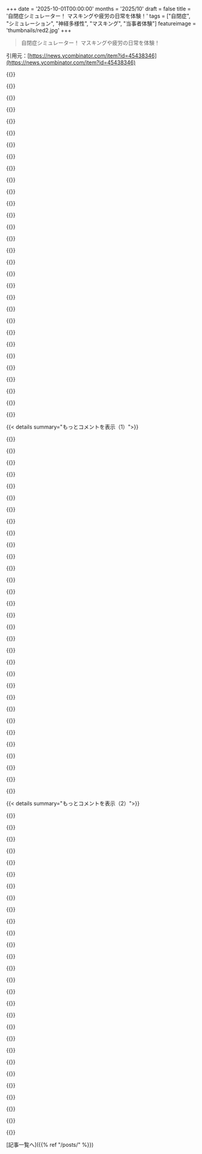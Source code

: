 +++
date = '2025-10-01T00:00:00'
months = '2025/10'
draft = false
title = '自閉症シミュレーター！ マスキングや疲労の日常を体験！'
tags = ["自閉症", "シミュレーション", "神経多様性", "マスキング", "当事者体験"]
featureimage = 'thumbnails/red2.jpg'
+++

> 自閉症シミュレーター！ マスキングや疲労の日常を体験！

引用元：[https://news.ycombinator.com/item?id=45438346](https://news.ycombinator.com/item?id=45438346)




{{<matomeQuote body="やっほー、これ作ったの俺だよ。全部の自閉症の経験を表現するのは無理だから、俺自身と自閉症の友達の経験を基にしてるんだ。マスキングや決定疲労、燃え尽きが日常でどんな感じか、みんなに体験してほしくてね。言葉で説明するのは難しいけど、選択肢や数値で見せる方が伝わりやすいと思うんだ。自閉症を定義したいわけじゃないよ。レジリエンスや薬、難易度調整について良いフィードバックをもらってるから、これからも改善していくよ。もし数人でも「ああ、だから同僚はああいう状況で困るのか」って思ってくれたら、作った甲斐があるよ。試してくれた人、感想をくれた人、みんなありがとう！" userName="joshcsimmons" createdAt="2025/10/01 14:48:31" color="#ff33a1">}}




{{<matomeQuote body="このシミュレーターで強制される行動の多くが理解できないよ。例えば、朝食を抜くかどうかっていう選択。自閉症の子どもたちに摂食問題があるのは知ってるけど、この「シミュレーション」で何が起きてるのかが全然明確じゃない。同じように、運転環境に関する決定も理解できないな。自家用車なら、所有者として車内を可能な限り快適にできるはずだよね？俺は運転の選択から何を学べばいいのか見逃してるのかも。それに、何がマスキングで何がそうじゃないかもすごく混乱する。それは単に「社会的に不規則に見える行動を隠すかどうか」ってコードだけじゃないでしょ。勤務時間外のイベントに参加するかどうかってこと自体がマスキングとは限らないしね。必要な時に社会的な振る舞いを見せるのは、自閉症スペクトラムの人には（俺の理解では）難しいスキルだけど、それが全ての行動をマスキングとイコールにするとは思わないな。" userName="Glyptodon" createdAt="2025/10/01 18:13:00" color="">}}




{{<matomeQuote body="＞朝食を抜くかどうかを強制されるのが理解できない。朝食の質問から興味が失せたわ。体が健康な人（この人はおそらくそうだろう）が朝食を抜いただけで、エネルギーが著しく低下するなんてありえないでしょ。もしそうなら、自閉症だけじゃなく他にもっと何か問題があるんじゃない？" userName="jasonsb" createdAt="2025/10/01 19:26:01" color="">}}




{{<matomeQuote body="寝不足じゃないのに、朝から職場の誕生日パーティーのせいで机で寝ちゃうなんて現実にはないでしょ。でも、この一方的なゲームではそうなるんだ。これはリアリティシミュレーターじゃないし、ほとんどのゲームもそうじゃないよね。全体的に「ゲームを作りたい」と「自分の主張を伝えたい」が衝突してる感じで、ゲーム部分の質が落ちてるみたい。でも、コンセプトは面白いね。" userName="serf" createdAt="2025/10/01 20:09:24" color="">}}




{{<matomeQuote body="＞朝食を抜くかどうかを強制されるのが理解できない。この点には共感できるわ。どれだけ早くアラームをセットしても、朝はほとんどエネルギーがなくて何もできない。最低限のことしかできない日もあるし、その日のエネルギー次第ではそれ以下になっちゃうこともあるんだよね。" userName="s777" createdAt="2025/10/01 18:49:52" color="">}}




{{<matomeQuote body="俺は自閉症の診断はされてないけど、エネルギーが落ちるから朝食は絶対抜かないよ。自転車で通勤して5km走るし、BMIで見ても太ってない。自閉症の診断もないし、「何かある」なんて考えたこともなかったな。朝食はエネルギーをくれる。それは俺にとって当たり前のことだった。" userName="recursive" createdAt="2025/10/01 20:39:30" color="">}}




{{<matomeQuote body="俺の経験だと、ストレスがめちゃくちゃ高い状況だと、ただ寝たくなっちゃうことが多いんだよね。" userName="failrate" createdAt="2025/10/01 20:25:47" color="">}}




{{<matomeQuote body="もちろん理解できないでしょ。だって君はAutistic（自閉症）じゃないんだから。理解できると思ってたの？「良い芸術は快適な人を動揺させ、動揺している人を慰める」って言葉があるでしょ。多くのAutisticな人にとって、食事は子供の頃のトラウマや（依存しない）サポートの欠如のせいで、すごくストレスなんだ。自分にとって快適な環境を作る方法も、それが可能だということすら学ばないんだよ。どの食事もストレスになる。強制的に食べさせられたり、他人に完全に依存したりね。マスキングはめちゃくちゃ深いから、言葉で簡単に伝えるのは無理なんだ。一生マスキングしてきたから、自分がやってることでマスキングに当たることにすら気づかないんだよ。「必要な時に社会的な振る舞いを見せる」ってのには隠れた部分がある。どんな振る舞いを誰に？Autisticな人の前でAutism-codedな振る舞いをするのはストレスフリーなんだ。" userName="bbwbsb" createdAt="2025/10/02 00:19:38" color="#ff5c5c">}}




{{<matomeQuote body="Autismは文化的に支配的な力になって、他のニューロダイバーシティをほとんど完全に置き換えてしまったね。いろんな人が適応するために自分の一部を「マスキング」しなきゃいけないんだ。黒人は白人らしく話さなきゃいけないし、アジア人は白人が主張的だと考えるような振る舞いをしなきゃいけない。ゲイの人たちはクローゼットにこもり続けなきゃならない。労働者階級の家庭で育ってアカデミアでやっていこうとしてみればわかるよ。この「シミュレーター」というパラダイムは共感を促すフリをしてるけど、実際は逆効果だね。" userName="PaulHoule" createdAt="2025/10/01 19:24:48" color="#785bff">}}




{{<matomeQuote body="「生きた経験」って何？<br>他にどんな経験があるの？" userName="vasco" createdAt="2025/10/02 06:51:05" color="">}}




{{<matomeQuote body="君は自閉症スペクトラムじゃないって自己診断してるけど、自己妨害みたいな傾向があるんだよ。例えば自分の車でも、ラジオをいじる必要があるのにいつもはそうしない。これは、環境を処理するためにどれだけエネルギーや注意を払えるかと関係してるんだ。まるでゲームのUIのヘルスバーみたいにね。" userName="tcdent" createdAt="2025/10/01 18:54:58" color="#ff5733">}}




{{<matomeQuote body="俺の最初の食事はだいたい11:45で、次は19時頃かな。食べる量や種類が変わっても、エネルギーに違いは感じないんだ。自転車で通勤する時は、特に11:45までは空腹にならないよ。" userName="BrandoElFollito" createdAt="2025/10/01 20:57:02" color="">}}




{{<matomeQuote body="うん、俺もこれ気になるわ。朝型人間じゃないし、午後1時くらいまではいつもギリギリでやってる。でもこれって軽度の自閉症なのかな？<br>それともただの俺の個性？<br>そもそもこの2つの言い方に明確な違いってあるの？" userName="pinkmuffinere" createdAt="2025/10/01 19:42:19" color="">}}




{{<matomeQuote body="俺は一日中食べなくてもエネルギーが落ちたって感じないよ。<br>人それぞれだからね。" userName="trenchpilgrim" createdAt="2025/10/01 20:48:45" color="">}}




{{<matomeQuote body="＞面白いコンセプトだね<br>なんで？<br>単に結果が変わる選択式のゲームじゃん。<br>全然画期じゃないよ。" userName="curtisblaine" createdAt="2025/10/01 20:18:14" color="">}}




{{<matomeQuote body="よくある言葉をわざと知らないふりしてジョークのネタになる奴ら、ここらじゃいい気分転換だね。「生きた経験」って言葉は、知識が二次情報や学習じゃなく、直接の体験から得られたってことを明確に示して、もっと詳細と文脈を加えてくれるんだ。なのに、君はそれをわざと混乱してるフリして、皮肉を面白がる他の奴らにとってメリットがあるように返信してる。<br>笑わせてもらったよ、ありがとう！" userName="zen928" createdAt="2025/10/02 07:50:29" color="#ff33a1">}}




{{<matomeQuote body="人それぞれだよね。<br>俺は朝食を食べるとエネルギーが失われて、集中できなくなるんだ。<br>だから、できる限り朝食を遅らせてる。そうしないと、高い確率で仕事の日が始まる前に台無しになっちゃうんだよ。" userName="tpoacher" createdAt="2025/10/02 05:32:32" color="#45d325">}}




{{<matomeQuote body="＞これって軽度の自閉症？<br>最近みんな軽度の自閉症だって自己診断してるみたいだね。「自分には癖がある。きっと自閉症だ。誰にでも個人的な問題があるなんてことない」って。<br>これってインポスター症候群と関係あるかもね。「自分が苦労してることを簡単にこなす人がいる。自分は不適格なのかも／自閉症なのかも」って。<br>この考え方は、他の人が苦労してないって決めつけて、平均じゃなくて優秀な人ばかり見てるから偏ってるんだよ。" userName="dpark" createdAt="2025/10/01 20:19:41" color="#785bff">}}




{{<matomeQuote body="＞自分の車でラジオの操作権があるのに、いつも環境を調整しようとはしない。<br>でもゲームの冒頭では、自閉症じゃない人は混乱するだろうね。「なんで車の環境がキャラクターの希望通りじゃないんだ？」って。<br>少しプレイしたら理由の一部はわかったけど、これに対する明確なフィードバックが欲しかったな。例えば、同僚とランチに行ってマスキングのために助手席にラジオをいじらせる。で、翌朝車をつけたら耳障りな音がして「ああ、そういうことか！」ってなるような。もっと満足感のあるゲームプレイになりそうだよ。もしかしたらゲームにもうあるのかも、俺が早く死にすぎただけで！" userName="jancsika" createdAt="2025/10/01 23:54:19" color="#ff5733">}}




{{<matomeQuote body="このゲームは他のどんな神経多様性を隠してるの？例は出してたけど、同じような問題を抱えるグループへの共感を促すのに失敗してる例だけだったね。" userName="true_religion" createdAt="2025/10/01 20:18:37" color="">}}




{{<matomeQuote body="他の人のってこと？俺はメルトダウンしないけど、する人は見たことあるよ。" userName="Cthulhu_" createdAt="2025/10/02 07:14:16" color="">}}




{{<matomeQuote body="俺は7年以上朝食を食べてないけど、エネルギー不足を感じたことは一度もないよ。1年以上OMAD（one meal a day）で、月曜から金曜まで毎日5ks走ってたけど、それでもエネルギー問題はなかったね。" userName="bitbasher" createdAt="2025/10/02 03:57:00" color="">}}




{{<matomeQuote body="君の意見はわかるけど、このゲームとは合わないな。「疲れたから静かに作業する」や「静かな場所で話そう」は合理的な職場行動さ。会議が非効率なら「議題を書こう」って言うのも、マスクを破るんじゃなくて皆のために仕事を進めること。皆マスクするし、autisticの人は「オーバーマスク」しがちだけど、これは子供の頃の不適応行動が多い。ゲームでは「マスクを破る」のを失敗と捉えてるけど、実際はエネルギーや社会的なつながりを改善するみたい。これはマスクの目的と矛盾してるよ。" userName="aDyslecticCrow" createdAt="2025/10/02 08:51:24" color="#45d325">}}




{{<matomeQuote body="どういたしまして。でも、やっぱり「他人の経験はわからない」みたいなフレーズは馬鹿げてると思うな。誰も他人の経験なんて持ってないし、生きてる限り何かを経験しないことはない。結局、「俺の言ったことを疑問視するなんてありえない」って言われたら、質問しづらくなるだろ。自分の主張を強くするための言い訳にしか聞こえないね。" userName="vasco" createdAt="2025/10/02 07:57:39" color="">}}




{{<matomeQuote body="何のために最適化するんだ？環境全体を調整し続けるなんて無理だよ。災害にならない程度の失敗モードが精一杯さ。完璧なシステムなんて存在しないから、俺の周りはそこそこ動くもので溢れてる。Bluetoothを直したいけど、家には他にも完璧にしたいことが山ほどあるんだ。<br>靴は1年半履いてて汚れてる。靴屋は嫌だし、試着しないと買えないからネットも無理。ソールが剥がれたら買い替えるよ。<br>1年半髪を切ってないのは、美容師が引っ越したから。鏡を見ながら話しかけられて切られるなんて悪夢。変な見た目だけど、今はこれでいい。手入れは手間だけど、それが自分にとって最適化されてるんだ。" userName="bongodongobob" createdAt="2025/10/02 03:29:33" color="#ff5733">}}




{{<matomeQuote body="まるで、文化的にも民族的にも均質な社会の方が、人々にとって扱いやすいって言ってるみたいに聞こえるんだけど…" userName="pfannkuchen" createdAt="2025/10/02 03:55:23" color="">}}




{{<matomeQuote body="ここには似たような体験談を持つ人がたくさんいるね。皆が俺みたいだとは言ってないよ。ただ、朝食を抜くとエネルギーが低下する人もいるって言ってるだけ。それは「他に何か問題がある」って意味じゃないよ。" userName="recursive" createdAt="2025/10/02 04:01:31" color="">}}




{{<matomeQuote body="俺はだいたい午後6時くらいまで食べないのが一番快適だと感じるよ。普段は一食ガッツリ食べて、夜遅くに軽食を摂る感じかな。人間ってこんなに社会的なのに、食事が進化の過程で同調圧力が少なかったのは少し驚きだね。もしかしたら、皆が自分のスケジュールで食べる方が生存には良いのかも。" userName="kulahan" createdAt="2025/10/01 23:45:35" color="">}}




{{<matomeQuote body="個人的に、「neurodiverse」を「autistic」の同義語として使う人が多すぎるのが本当に嫌なんだ。俺はneurotypicalじゃないけど、決してautisticじゃないし、そういう人は他にもたくさんいるんだから。" userName="exmadscientist" createdAt="2025/10/01 20:50:19" color="#45d325">}}




{{<matomeQuote body="ゲイの人がカミングアウトせずにいる苦労って、自閉症のマスキングと似てるんじゃない？" userName="PaulHoule" createdAt="2025/10/01 19:09:26" color="">}}




{{< details summary="もっとコメントを表示（1）">}}

{{<matomeQuote body="自閉症の課題って、その特徴のほとんどが普通の人が部分的に持ってる特性と似てることなんだよね。社交が疲れるとか。でも、自閉症の人はそれが複合的に組み合わさって深刻だから困ってるのに、みんな「経験してることだから対処しろ」って思っちゃうから、説明するのがマジで難しいんだ。" userName="zmmmmm" createdAt="2025/10/02 01:09:01" color="#ff33a1">}}




{{<matomeQuote body="私はAuDHDで、このゲームはまさに私の日常。不眠と疲労で朝から仕事に行けるか悩む。通勤電車ではヘッドホンでも耳がバリバリ、職場の騒音で感覚過敏になって何もできなくなる。家に帰るとクタクタで、不安や興奮で眠れない。週末は寝だめしたり、好きなことをして過ごす。47歳のプリンシパルエンジニアだけど、日々を漂流してるみたい。もっとうまく対処できたらいいのに。このゲームを作ってくれてありがとう。" userName="theasisa" createdAt="2025/10/02 10:08:44" color="#ff33a1">}}




{{<matomeQuote body="余計なお世話かもしれないけど、不安と睡眠に悩むならカフェインやめて運動した方がいいよ。カフェインをやめるのは頭痛が3日間続くから大変だけど、それ以降は不安も減ってよく眠れるようになった。運動はスケジュールが大変だけど、少しでも睡眠の質が上がるはず。失礼だったらごめんね。頑張って！" userName="Balgair" createdAt="2025/10/02 12:44:00" color="">}}




{{<matomeQuote body="そもそもなんでマスキングにエネルギーを使っちゃうんだろう？私のAuDHDの子供はマスキングが苦手で、衝動制御もできないから、しょっちゅう嘘をついてるように見えちゃう。本人も疲れるだけで全然良いことないの。だから、マスキングしないで、不必要な注目を求めないように指導するのが本当に大変なんだ。" userName="austin-cheney" createdAt="2025/10/02 13:43:06" color="#45d325">}}




{{<matomeQuote body="＞ そもそもなんでマスキングにエネルギーを使っちゃうんだろう？<br>それはこんなことになっちゃうからだよ。同僚「調子どう？」私「悪い。」そう言っちゃうと、その後の会話も、その日一日も、全然良くならないんだよね。" userName="pavel_lishin" createdAt="2025/10/02 15:40:11" color="#38d3d3">}}




{{<matomeQuote body="一番簡単な運動はウォーキングだよ。通勤時間に取り入れたら？帰り道にちょっと遠回りするとかさ。" userName="em-bee" createdAt="2025/10/02 13:01:15" color="">}}




{{<matomeQuote body="ウォーキングは好きなんだけど、時間がないのが一番の問題なんだよね。高強度の運動の唯一の利点って、長くやる必要がないってことだと思う。そうでなければ毎日何時間でも歩けるのに。" userName="freehorse" createdAt="2025/10/02 18:11:15" color="">}}




{{<matomeQuote body="それはそうだけど、通勤にウォーキングを加える利点は、もう外に出てるから短い時間でも取り入れられるってことだよ。通勤時間って毎日違うでしょ？だから、いつも同じ長さになるように調整すればいい。時間がないのは優先順位の問題でもあるし、休憩は必要。高強度の運動は準備やシャワーが必要だけど、ウォーキングは準備なしだから、実質の時間効率は良いと思うよ。" userName="em-bee" createdAt="2025/10/02 18:41:22" color="">}}




{{<matomeQuote body="＞ カフェインやめて運動しろ<br>悪いけど、頼んでないし、クソなアドバイスだよ。それがあなたには効いたかもしれないけど、この手の問題を抱える20歳以上の人なら、みんな何百回、何千回とこんな“アドバイス”を聞かされてるから。正直、もうこんな効果のない“悪い”アドバイスって、誰も分かってくれないってことと同じくらい疎外感を感じさせるんだよね。" userName="krageon" createdAt="2025/10/02 13:37:52" color="#ff33a1">}}




{{<matomeQuote body="仕事帰り疲れて運動する気力ないけど、自転車はまだしてるんだ。高強度の運動は準備が必要だけど、ウォーキングは気軽に始められるのが良いね。歩きながらポッドキャスト聴くのも集中できて好き。" userName="freehorse" createdAt="2025/10/02 21:52:57" color="#785bff">}}




{{<matomeQuote body="『忙しい一日』とか『疲れてるだけ』みたいな中立的な返答はマスキングじゃないでしょ？嘘つかなくても良いんだよ。もしだらだら話したら、みんな君の障がいを理解して、二度と話しかけてこなくなるだろうけどね。" userName="austin-cheney" createdAt="2025/10/02 16:23:22" color="">}}




{{<matomeQuote body="いや、その例えはまさにマスキングだよ。" userName="pavel_lishin" createdAt="2025/10/02 17:05:47" color="">}}




{{<matomeQuote body="Home Depotで建設現場用の強力な耳栓を買って、その下にAirPodsみたいなインイヤー型ワイヤレスヘッドホンを着けるといいよ。効果は人によるけど、僕はそれで助けられたな。" userName="fragmede" createdAt="2025/10/02 13:46:20" color="#ff33a1">}}




{{<matomeQuote body="それはマスキングじゃないって思うな。だって、文字通りみんながやってることじゃん。有名なコメディアンも言ってたけど、『調子どう？』に対する有効な答えは『良いよ』『元気だよ』『まあまあだよ』だけってね。" userName="stronglikedan" createdAt="2025/10/02 16:28:03" color="">}}




{{<matomeQuote body="自転車通勤は運動になるし時間も安定してるのは良いね。でも、疲れてるならもっとリラックスできるルート、例えば交通量の少ない脇道とか公園を通る遠回りを試してみてはどうかな。僕は公共交通機関も好きだよ、だって誰かが運転してくれるからね。君に合うか分からないけど、何か響くと良いな。" userName="em-bee" createdAt="2025/10/03 01:04:35" color="#ff5733">}}




{{<matomeQuote body="もし定型文をいくつか練習していつも使い回してるなら、それはマスキングじゃないの？一度練習すれば、そんなに労力はかからないでしょ？" userName="freehorse" createdAt="2025/10/02 18:25:52" color="">}}




{{<matomeQuote body="良いノイズキャンセリングヘッドホンを買うのもいいよ。" userName="aleph_minus_one" createdAt="2025/10/02 13:49:24" color="">}}




{{<matomeQuote body="マスキングは、不快な経験を避けるために学習する行動だよ。生まれつきじゃなくて、不快な経験が原因で身につくんだ。もし子どもにマスキングをやめさせたいなら、なぜ彼がそれを学んだのか、原因を探って、素のままでいる経験をもっと快適なものにすることが大切。膨大なエネルギーを使う行動だから、その選択には極めて強い動機があるはずだよ。" userName="intenex" createdAt="2025/10/02 14:49:14" color="#785bff">}}




{{<matomeQuote body="個人的には、自転車とウォーキングは精神的に全然違うと思う。ウォーキングの方が心が落ち着くんだよね。だから、僕も景色が良いルートとか遠回りを選んでるよ。" userName="freehorse" createdAt="2025/10/03 10:34:43" color="#785bff">}}




{{<matomeQuote body="君って俺？俺たちって絶対自閉症？精神科医に相談すべきかな？" userName="instakill" createdAt="2025/10/02 10:43:04" color="">}}




{{<matomeQuote body="”敬意を表して”からの”クソなアドバイスだ”って、この二つの発言は矛盾してるように聞こえるね。" userName="toomanyrichies" createdAt="2025/10/02 18:07:17" color="">}}




{{<matomeQuote body="俺の経験からすると、君は厳密な8時間勤務を守ってないし、在宅勤務だろうね。<br>もっと境界線を設定した方がいいよ、俺はそれで少し楽になった。" userName="klohto" createdAt="2025/10/02 11:32:44" color="#ff33a1">}}




{{<matomeQuote body="まさにその通り。元のコメントと同じ問題を抱え、10年以上も睡眠障害と闘ってる身としては、カフェイン摂取量を調整してないなんて思われるのはマジで侮辱だ。<br>俺らがカフェインが覚醒作用があるってことさえ知らないバカだとでも？実行機能障害に苦しんでると話せば、”5分タイマーで始めてみた？”なんてお役立ちアドバイスをくれるみたいにね。<br>俺たちは症状を軽減するために、通りすがりの無関係なコメント投稿者なんかよりはるかに多く調べてる。人生のある時点で、すべてが軽減策についてになるんだ。<br>だから”カフェインを減らせ”なんてのはバカげてて侮辱的だし、残念ながらよくあることなんだ。" userName="tstrimple" createdAt="2025/10/02 17:00:31" color="#ff5733">}}




{{<matomeQuote body="障害があると、毎日何度も自分を説明しなきゃいけない”千の紙切れで死ぬような状況”だ。そして、会う人みんなと同じ会話テーマに捕まっちゃう。<br>マキシングは、一部の人にとってはより楽で自由な存在様式なんだ。ハッピーアワーで同僚に飲酒を問い詰められないように、飾り付けたコーラを頼むようなものだね。<br>あるいは、コールセンターで働く人たちが、やり取りを少し楽にするために話し方を統一するのと似てる。<br>ただ自閉症の人にとっては、日々の社会的交流の仕組みをすごく分析的に捉えるから、それが予想以上に多くの認知負荷をかけるんだ。" userName="jabroni_salad" createdAt="2025/10/02 15:20:34" color="#785bff">}}




{{<matomeQuote body="”家に帰ると疲れ果ててる”って部分から全部、俺のことだ。でも、俺は自閉症スペクトラムではないと思うんだ。それって単に不眠症が原因ってこともあり得るかな？" userName="stronglikedan" createdAt="2025/10/02 16:19:47" color="">}}




{{<matomeQuote body="理論上は良いんだけど、俺の場合、感覚の限界に達すると耳の中に何も入れられないし、耳を覆うものの圧迫感もダメなんだ。その点では八方塞がりで、最悪だね。" userName="iamjkt" createdAt="2025/10/02 18:29:22" color="">}}




{{<matomeQuote body="でも、他の人にとっては簡単で、毎回スプーンを使わなくてもいいんだ、って俺は思うんだけどな。" userName="pavel_lishin" createdAt="2025/10/02 17:06:11" color="">}}




{{<matomeQuote body="”これはマキシングの一例だ。””いや、違うよ。マキシングを練習すれば、マキシングは簡単になるからね。”" userName="pavel_lishin" createdAt="2025/10/02 21:28:25" color="">}}




{{<matomeQuote body="ちなみに、俺はスタンディングのトレッドミルデスクでビデオゲームをやってるんだけど、それが散歩するモチベーションを上げるのに役立ってるみたい。" userName="michaelbarton" createdAt="2025/10/02 23:21:04" color="#785bff">}}




{{<matomeQuote body="これが役に立つかわからないけど、MTHFRとCOMT遺伝子のシーケンスが自分のメンタルヘルス管理にめちゃくちゃ役立ったよ。結果を知って、自分の神経系をより深く理解できたんだ。睡眠の悩み、私もわかるよ。特に、私のCOMTは遅いから、ベースラインのコルチゾールが人より高いんだ。寝る前にphosphatidyl serineを摂るとすごく効くし、夜通し眠れるよ。頑張ってね。" userName="broguinn" createdAt="2025/10/02 17:50:32" color="#ff5c5c">}}

{{</details>}}




{{< details summary="もっとコメントを表示（2）">}}

{{<matomeQuote body="「仕事を維持し、衝突を避けるために“マスク”しなければならない。マスキングとは、自然な習慣や感情を隠し、同僚が期待する社会行動を模倣することだ。」ってあるけど、ちゃんとした朝食を食べることも、朝食を抜くことも、なんでマスキングに悪影響なの？誰も見てないのに、何が違うの？" userName="latexr" createdAt="2025/10/01 17:11:39" color="">}}




{{<matomeQuote body="ていうか、誰でも仕事ではマスクしなきゃいけないんだよ。" userName="fmbb" createdAt="2025/10/01 17:42:38" color="">}}




{{<matomeQuote body="うん、これわかるよ。みんなマスクしなきゃいけないんだ、そうしないと会議とかでどうでもいいことで衝突が増えちゃう。記事のメッセージもちょっと…鼻につく／見下してるよね。「スーパーに勇気を出して行く」だって？社交が苦手な人もいるのはわかるけど、鶏を殺してさばいたり、野菜を育てたりするわけじゃないでしょ。必需品を買いに行くのがそんなに大変なの？たぶん、私は貧しくて不安定な家庭で育ったからそう思わないのかもね。" userName="ilikecakeandpie" createdAt="2025/10/01 20:16:58" color="">}}




{{<matomeQuote body="これは自閉症擁護団体が「マスク」という言葉を間違って使ってるせいだよ。本来は特定のペルソナを演じる余分な努力を指すんだ。例えば、パーティーで映画や本のキャラクターを演じたり、そうやって合わせようと無理したりする感じ。でも、今は多くの擁護団体が「行儀良くする」とか「人に優しくする」みたいな基本的な意味で使ってる。誰だって仕事では行儀良くしなきゃいけないし、相手の気持ちも考えなきゃいけないよね。「マスクをかぶる」って礼儀作法の意味は、自閉症のマスキングの概念よりずっと前からあるんだよ。例えば、P. G. Wodehouseが1920年代に貴族の家庭に求められる社会的期待を指して使ってる。1922年の作品から引用するなら「あの男は嫌いだったが、私たちWoosters家はマスクをつけられる。少しにこやかになった。」みたいなね。この意味では誰でもマスクしてる。実際、朝起きてから寝るまでほとんどずっとマスクしてるんじゃないかな。自閉症におけるマスキングは、元々は自閉症に特有の違うものを指してたんだ。今の使われ方だと、本質的に「自分には馴染むのが難しい」ってことになっちゃってる。それはそうなんだけど、心理的な観点からは、私たちが馴染むのが難しいってこと以外、自閉症について何も教えてくれないよ。" userName="ants_everywhere" createdAt="2025/10/01 17:58:21" color="#785bff">}}




{{<matomeQuote body="これはマスキングのすごく面白い側面だよ。要するに、マスキングが必要だと感じるのは、必ずしも外部からの直接的な監視のせいじゃなくて、人生を通じて「普通」の行動期待を刷り込まれすぎて、それが内面化されちゃってるからなんだ。だから、一人でいる時でさえマスクしちゃってて、私的な時間でエネルギーを回復するために、自分が無意識にやってるプライベートなマスキングを意識的に「解除」する努力が必要になるんだよ。これはよく「内面化されたエイブルイズム」って言われるね。" userName="zmmmmm" createdAt="2025/10/02 01:58:39" color="#ff5c5c">}}




{{<matomeQuote body="でもさ、これって全ての人に当てはまることじゃないの？「普通」の行動期待が刷り込まれて内面化されるって、それは「enculturation（文化化）」って言うんだよ。マスキングってみんなするし、neurotypicalな人だってするでしょ。社会生活をうまく送るってことは、感情を全て見せないことだし、不快なこともするし、実際より社交的なフリをすることだし、行動を調整して合わせることだよね。で、家に帰ってデトックスして、私的な時間でエネルギーを回復する。私は自閉症のマスキングが「ない」とは言わないよ。でも、聞く限りでは、その多くが…ほとんどの人にとっての普通の生活と変わらないんだよ…たぶん、感じ方や必要性の「度合い」が違うだけじゃない？" userName="jonnycomputer" createdAt="2025/10/02 03:51:38" color="#785bff">}}




{{<matomeQuote body="もしそう感じるなら、もしかしたら君はスペクトラムにいるのかもしれないね（侮辱じゃないよ）。neurotypicalな人にとってのマスキングは、感情的に疲れたとしてもすごく簡単なんだ。妻が完璧な例なんだけど、彼女は誰にでも優しく接して、人と繋がりたい性格なんだ。だから長話になることも多くて、その後は文句を言うけど、それは長い自転車に乗った後の疲れみたいなもので、活動自体に楽しさもあるんだ。一方、neuro-spicyな人にとってのマスキングは、床にこぼれた種をピンセットで一つずつ拾って戻すようなものだよ。すごく疲れるし、全然楽しくないんだ。" userName="ActorNightly" createdAt="2025/10/01 17:47:00" color="#ff33a1">}}




{{<matomeQuote body="買い物がいかに大変か、具体的な例（明るい空間、騒音、社交、タスク管理、レジ）を挙げて説明してる。思ったよりずっと大変なんだよ。明るい商業空間に行って、カラフルなラベルの全商品が”叫んでる”感じ。<br>買い物客の騒音、PAシステム、BGMや広告の音がある。<br>通路を避けながらカートを操作したり、何を選ぶか他の買い物客との社交的なやり取りをたくさんこなす。<br>買い物リストを管理して、いろんな商品を見つける。<br>レジの通路へ行く。できれば人と関わらずに済むといいな。<br>袋詰めや支払いをこなす。<br>店を出るとき、誰も話しかけてこないことを願う。" userName="gridspy" createdAt="2025/10/01 20:45:44" color="#ff5733">}}




{{<matomeQuote body="ちょっと誤解を生む表現だね。朝食を抜くとカロリーエネルギーが減るし、満腹になるまで食べるのは本能に逆らうことになる。自閉症の人にとって最適なのは、健康的で食感も良くて、満腹感があるエナジーバーじゃないかな。" userName="ActorNightly" createdAt="2025/10/01 17:53:41" color="">}}




{{<matomeQuote body="”advocacy space”の人たちが、「きちんとした振る舞いや人に優しくすること」みたいな基本的なことを指すのにこの言葉を使うんだね、というコメントをありがとう。AuDHDの若い家族がいるんだけど、彼らの行動（周りのみんなの経験を直接的かつ無視できない形で貶める）と、”advocacy”のアイデア（”叩かれない”ことを期待したり、一人の人の好みに合わせて生活全体を常に合わせたりするのは、実はこっちが悪いんだ、とそれとなく示唆するような言い回し）の組み合わせに、いつも打ちのめされてる。<br>何が現実で、何が正当な期待で、何が学習可能／学習不能で、何が避けられないのか、見極めるのが時に本当に難しいんだ。" userName="xp84" createdAt="2025/10/01 19:01:52" color="#45d325">}}




{{<matomeQuote body="それは絶対にみんながやってることだよ。欠けてるピースは、(a)その大変さや労力を桁違いに増幅すること、そして(b)不安やOCDなど、しばしば同時に起こる多くの併存要因を加えることなんだ。" userName="zmmmmm" createdAt="2025/10/02 04:27:07" color="#785bff">}}




{{<matomeQuote body="投稿してくれて嬉しいよ。このシミュレーターで「マスキング」が説明されてるのを聞くと、「仕事や衝突を避けるために、”マスキング”しなきゃいけない。マスキングっていうのは、自分の自然な習慣や感情を隠して、同僚が期待する社会的な振る舞いを真似ることだ」って。いつも「それってただの人生じゃない？」って思うんだ。<br>もし自分の自然な習慣を隠さなかったら、仕事になんて行かないだろうし。<br>もし感情を隠さなかったら、隣のオフィスでスピーカーからウェビナー聞いてる人に怒鳴りつけるだろうね。<br>もし同僚が期待する社会的な振る舞いを真似なかったら、ほとんど知らない人の誕生日に「おめでとう」なんて言わないだろうし。" userName="jccalhoun" createdAt="2025/10/01 22:23:27" color="#ff5733">}}




{{<matomeQuote body="この問題で個人的な経験があるんだけど、実は簡単だけど難しい解決策があるんだ。それは、相手の行動が自分に与える影響に集中して、自分自身に厳密な境界線を設定することだよ。<br>境界線は具体的に「もしあなたがYの状況でXをしたら、私はZをする」という形にするんだ。相手に与える結果（Zの部分）が重要だよ。君が言ってる人は共感性が欠けてる可能性が高いから、行動を変えるにはフィードバックが必要なんだ。<br>もちろん、やり返すって言ってるんじゃないよ。結果は、何かマイナスなものを加えるよりも、価値あるものを引き出す方が一般的に良いんだ。例えば、「もし映画を観てて身体的に騒ぐなら、リビングから出て自分の部屋で遊びなさい」とかね。<br>物事が自分にどう影響するかに集中して、境界線を破る行動に対して自分がどう対処できるかを考えるんだ。そして、それを徹底的に、そして一貫して実行すること。" userName="VHRanger" createdAt="2025/10/01 20:06:33" color="#45d325">}}




{{<matomeQuote body="過去に何度か関係者に言ったことがあるんだけど、私はほとんどの社交的な状況で「演じている」ように感じるんだ。その瞬間に自分が誰で、どうあるべきかという考えがあって、それに応じて行動してる、みたいなね。慣れてるし、その瞬間にはあまり意識的じゃないんだけど、イベントが長く続くと、部屋の空気を読んで、誰かがいつでも期待する反応を予測して、その反応を出す、みたいな並行作業が続いて、結構消耗するんだ。イベントを楽しんでないわけじゃないんだけど、早く人との交流で「満杯」になって、早く家に帰って充電したい、ってなるんだ。これってただの内向的な性格なんだと思ってたよ。" userName="drakonka" createdAt="2025/10/01 19:16:59" color="#ff5c5c">}}




{{<matomeQuote body="いや、親は正しいよ。誰もが職場で「マスキング」してるんだ。ペルソナをかぶるとか、役割を演じるとか、何と呼んでもいいけど、君が言ったように、人によってその労力は違うんだ。" userName="gffrd" createdAt="2025/10/01 17:58:37" color="">}}




{{<matomeQuote body="明るさと騒音は直せるでしょ？<br>リストはむしろプラスじゃない？<br>「袋詰めと支払い」が、「人との交流」とは別に、何でそんなにダメなの？純粋に疑問だよ。" userName="Dylan16807" createdAt="2025/10/02 07:08:22" color="">}}




{{<matomeQuote body="状況によっては何倍にもなるのはその通りだね。でも一人で朝食を食べるのはそうじゃないと思うな。ちょっと疑わしい。" userName="Dylan16807" createdAt="2025/10/02 06:52:41" color="">}}




{{<matomeQuote body="それって社交不安症って感じだね。" userName="treis" createdAt="2025/10/01 22:02:24" color="">}}




{{<matomeQuote body="自閉症スペクトラムの人たちは「認知的な共感」（心の理論）が苦手だけど、「感情的な共感」は平均より高いことが多いんだ。他人の苦しみにすごく心を痛める人も多くて、動物愛護運動とかで多いのはそのためだよ。日常で言う「共感がない」は自閉症の症状じゃないんだ。" userName="ants_everywhere" createdAt="2025/10/01 20:20:50" color="#785bff">}}




{{<matomeQuote body="これをレジリエンスの問題って言うのは自閉症について全然分かってないよ。自閉症スペクトラムの人は、定型発達の人には無理な活動で信じられないレジリエンスを発揮することがあるんだ（例えば、複雑な認知課題に超集中したり）。スーパーに行くより野菜育てたり鶏を殺したりする方がずっとマシって人は多いだろうね。圧倒的な刺激がある社交的な状況での耐性は低いんだ。" userName="gremlinunderway" createdAt="2025/10/02 02:29:57" color="#45d325">}}




{{<matomeQuote body="それは労力が少ないってわけじゃない。まったく別の種類の労力だよ。定型発達で社交的な人は、喜んで人との交流に参加して”マスキング”するけど、自閉症スペクトラムの人は、やらなきゃいけないからそうするだけなんだ。" userName="ActorNightly" createdAt="2025/10/01 20:24:24" color="#ff5c5c">}}




{{<matomeQuote body="明るさや音の問題は、人から変に見られないような対処は難しいよ。室内でサングラスとか、話しかけられたときにヘッドホン外すとかね。買い物リストも便利だけど、特定の商品がないと困るし、全部買わなきゃってプレッシャーにもなる。支払いも集中力が必要で、言葉につまづくのが恥ずかしいから、次からもっとストレスになるんだ。" userName="Timon3" createdAt="2025/10/02 12:20:29" color="#ff5733">}}




{{<matomeQuote body="不安って合理的なものじゃないんだ。まるで、外の靴とかズボンの裾が家の中に持ってくる「粒子」をまくし立てるくせに、シンクの皿の山を無視するOCDの家族の友人みたいにね。それは体で感じる感覚、警報のサインなんだ。アドレナリンが沈むようなあの感覚。私は自閉症じゃないと思うけど、たまにPTSDみたいな症状があるよ。" userName="the_sleaze_" createdAt="2025/10/01 20:51:29" color="">}}




{{<matomeQuote body="みんな「軽い腰痛」と「慢性的な激痛」の違いは分かるのに、ADHDや自閉症になると「誰もが経験すること」って片付けて、解決策を勧めてくるのが嫌なんだ。ADHDは慢性的な痛みと同じで、ずっとそこにあって、どんなに休んでも、規則正しい生活をしても消えない。多くの人が経験する集中力の問題は、日々の過負荷によるものだけど、ADHDの人にとってはそれが「基準値」なんだ。他の人が一日で達成する半分でも、私はすぐに燃え尽きちゃうよ。" userName="dns_snek" createdAt="2025/10/02 07:38:26" color="#ff33a1">}}




{{<matomeQuote body="これで不安になったり、社交的な状況の前で緊張したりはしないかな。周りからは社交的で外向的って言われるよ。単に状況に合った自分を演じるだけなんだ。大量だと疲れるけど、不安になるわけじゃないね。" userName="drakonka" createdAt="2025/10/02 04:48:09" color="">}}




{{<matomeQuote body="仕事前にしっかり朝食を摂るのは好きじゃないけど、いつもそうしてるよ。そうしないと昼食前にお腹が空いちゃうからね。それはみんなが毎日してる何千もの小さな妥協の一つで、これがマスキングだとは確信が持てないな。それとも私がこの言葉を正しく理解してないのかな？" userName="NicuCalcea" createdAt="2025/10/02 16:53:34" color="">}}




{{<matomeQuote body="職場でマスキングするのは、努力というより退屈だね。出会った同僚のほとんどはすごく平凡で、少しでも個人的なこと、例えば一番無難な趣味じゃない話をすると変な反応をするんだ。週末に違法レイブに行ったとか、ファーリーコンベンションで酔っ払ったとか話したら、みんなビビり出すよ。こういう話をしないのは何の努力もいらないけど、話すことが全くないってことだよね。" userName="SchemaLoad" createdAt="2025/10/01 23:25:48" color="#ff33a1">}}

{{</details>}}



[記事一覧へ]({{% ref "/posts/" %}})
